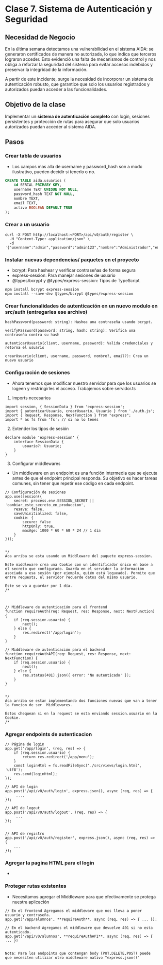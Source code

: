 # Clase 7. Sistema de Autenticación y Seguridad


## Necesidad de Negocio

En la última semana detectamos una vulnerabilidad en el sistema AIDA: se generaron certificados de manera no autorizada, lo que indica que terceros lograron acceder. Esto evidenció una falta de mecanismos de control y nos obliga a reforzar la seguridad del sistema para evitar accesos indebidos y preservar la integridad de la información.

A partir de este incidente, surge la necesidad de incorporar un sistema de autenticación robusto, que garantice que solo los usuarios registrados y autorizados puedan acceder a las funcionalidades.

## Objetivo de la clase
Implementar un **sistema de autenticación completo** con login, sesiones persistentes y protección de rutas para asegurar que solo usuarios autorizados puedan acceder al sistema AIDA.


## Pasos

### Crear tabla de usuarios
- Los campos mas alla de username y password_hash son a modo ilustrativo, pueden decidir si tenerlo o no.
```sql
CREATE TABLE aida.usuarios (
    id SERIAL PRIMARY KEY,
    username TEXT UNIQUE NOT NULL,
    password_hash TEXT NOT NULL,
    nombre TEXT,
    email TEXT,
    activo BOOLEAN DEFAULT TRUE
);
```

### Crear a un usuario

```
curl -X POST http://localhost:<PORT>/api/v0/auth/register \
  -H "Content-Type: application/json" \
  -d '{"username":"admin","password":"admin123","nombre":"Administrador","email":"admin@aida.com"}'
```

### Instalar nuevas dependencias/ paquetes en el proyecto

- bcrypt: Para hashear y verificar contraseñas de forma segura
- express-session: Para manejar sesiones de usuario
- @types/bcrypt y @types/express-session: Tipos de TypeScript

```
npm install bcrypt express-session
npm install --save-dev @types/bcrypt @types/express-session
```

### Crear funcionalidades de autenticación en un nuevo modulo en src/auth (entregarles ese archivo)


```
hashPassword(password: string): Hashea una contraseña usando bcrypt.

verifyPassword(password: string, hash: string): Verifica una contraseña contra su hash

autenticarUsuario(client, username, password): Valida credenciales y retorna el usuario

crearUsuario(client, username, password, nombre?, email?): Crea un nuevo usuario
```


### Configuración de sesiones

- Ahora tenemos que modificar nuestro servidor para que los usuarios se logeen y restringirles el acceso. Trabajemos sobre servidor.ts


1. Imports necesarios
```
import session, { SessionData } from 'express-session';
import { autenticarUsuario, crearUsuario, Usuario } from './auth.js';
import { Request, Response, NextFunction } from "express";
import * as fs from 'fs'; // si no lo tenés
```

2. Extender los tipos de sesión
```
declare module 'express-session' {
    interface SessionData {
        usuario?: Usuario;
    }
}
```

3. Configurar middlewares
- Un middleware en un endpoint es una función intermedia que se ejecuta antes de que el endpoint principal responda. Su objetivo es hacer tareas comunes, sin tener que repetir ese código en cada endpoint.

```
// Configuración de sesiones
app.use(session({
    secret: process.env.SESSION_SECRET || 'cambiar_este_secreto_en_produccion',
    resave: false,
    saveUninitialized: false,
    cookie: {
        secure: false
        httpOnly: true,
        maxAge: 1000 * 60 * 60 * 24 // 1 día
    }
}));


*/
Aca arriba se esta usando un Middleware del paquete express-session.

Este middleware crea una Cookie con un identificador único en base a el secreto que configurado. Guarda en el servidor la información asociada a esa sesión (por ejemplo, quién está logueado). Permite que entre requests, el servidor recuerde datos del mismo usuario.

Este se va a guardar por 1 día.
/*



// Middleware de autenticación para el frontend
function requireAuth(req: Request, res: Response, next: NextFunction) {
    if (req.session.usuario) {
        next();
    } else {
        res.redirect('/app/login');
    }
}

// Middleware de autenticación para el backend
function requireAuthAPI(req: Request, res: Response, next: NextFunction) {
    if (req.session.usuario) {
        next();
    } else {
        res.status(401).json({ error: 'No autenticado' });
    }
}


*/
Aca arriba se estan implementando dos funciones nuevas que van a tener la funcion de ser  Middlewares.

Estos chequean si en la request se esta enviando session.usuario en la Cookie.
/*

```

### Agregar endpoints de autenticacion

```
// Página de login
app.get('/app/login', (req, res) => {
    if (req.session.usuario) {
        return res.redirect('/app/menu');
    }
    const loginHtml = fs.readFileSync('./src/views/login.html', 'utf8');
    res.send(loginHtml);
});

// API de login
app.post('/api/v0/auth/login', express.json(), async (req, res) => {
     ....
});

// API de logout
app.post('/api/v0/auth/logout', (req, res) => {
     ...
});


// API de registro
app.post('/api/v0/auth/register', express.json(), async (req, res) => {
    ...
});
```

### Agregar la pagina HTML para el login
-

### Proteger rutas existentes

- Necesitamos agregar el Middleware para que efectivamente se protega nuestra aplicación

```
// En el frontend Agregamos el middleware que nos lleva a poner usuario y contraseña.
app.get('/app/alumnos', **requireAuth**, async (req, res) => { ... });

// En el backend Agregamos el middleware que devuelve 401 si no esta autenticado.
app.get('/api/v0/alumnos', **requireAuthAPI**, async (req, res) => { ... })


Nota: Para los endpoints que contengan body (PUT,DELETE,POST) puede que necesiten utilizar otro middleware nativo "express.json()"
```